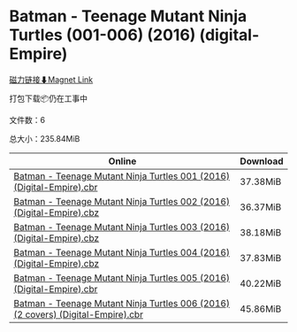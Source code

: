 # Batman - Teenage Mutant Ninja Turtles (001-006) (2016) (digital-Empire)

[磁力链接⬇Magnet Link](magnet:?xt=urn:btih:0fe8ce48b167549d21f8c5315c1c52dbd8e081b9&dn=Batman%20-%20Teenage%20Mutant%20Ninja%20Turtles%20%28001-006%29%20%282016%29%20%28digital-Empire%29)

打包下载📦仍在工事中

文件数：6

总大小：235.84MiB

Online | Download
--- | ---
[Batman - Teenage Mutant Ninja Turtles 001 (2016) (Digital-Empire).cbr](https://github.com/alicewish/markdown/blob/master/comic/Batman-Teenage-Mutant-Ninja-Turtles-001-2016-Digital-Empire-cbr.md) | 37.38MiB
[Batman - Teenage Mutant Ninja Turtles 002 (2016) (Digital-Empire).cbz](https://github.com/alicewish/markdown/blob/master/comic/Batman-Teenage-Mutant-Ninja-Turtles-002-2016-Digital-Empire-cbz.md) | 36.37MiB
[Batman - Teenage Mutant Ninja Turtles 003 (2016) (Digital-Empire).cbz](https://github.com/alicewish/markdown/blob/master/comic/Batman-Teenage-Mutant-Ninja-Turtles-003-2016-Digital-Empire-cbz.md) | 38.18MiB
[Batman - Teenage Mutant Ninja Turtles 004 (2016) (Digital-Empire).cbz](https://github.com/alicewish/markdown/blob/master/comic/Batman-Teenage-Mutant-Ninja-Turtles-004-2016-Digital-Empire-cbz.md) | 37.83MiB
[Batman - Teenage Mutant Ninja Turtles 005 (2016) (Digital-Empire).cbr](https://github.com/alicewish/markdown/blob/master/comic/Batman-Teenage-Mutant-Ninja-Turtles-005-2016-Digital-Empire-cbr.md) | 40.22MiB
[Batman - Teenage Mutant Ninja Turtles 006 (2016) (2 covers) (Digital-Empire).cbr](https://github.com/alicewish/markdown/blob/master/comic/Batman-Teenage-Mutant-Ninja-Turtles-006-2016-2-covers-Digital-Empire-cbr.md) | 45.86MiB